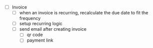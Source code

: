 - [ ] Invoice
  - [ ] when an invoice is recurring, recalculate the due date to fit the frequency 
  - [ ] setup recurring logic
  - [ ] send email after creating invoice
    - [ ] qr code
    - [ ] payment link
